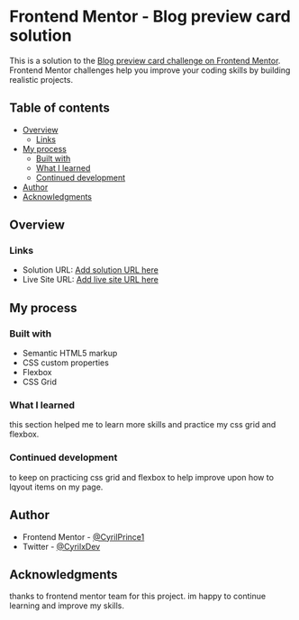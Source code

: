 # Frontend Mentor - Blog preview card solution

This is a solution to the [Blog preview card challenge on Frontend Mentor](https://www.frontendmentor.io/challenges/blog-preview-card-ckPaj01IcS). Frontend Mentor challenges help you improve your coding skills by building realistic projects.

## Table of contents

- [Overview](#overview)
  - [Links](#links)
- [My process](#my-process)
  - [Built with](#built-with)
  - [What I learned](#what-i-learned)
  - [Continued development](#continued-development)
- [Author](#author)
- [Acknowledgments](#acknowledgments)

## Overview

### Links

- Solution URL: [Add solution URL here](https://your-solution-url.com)
- Live Site URL: [Add live site URL here](https://your-live-site-url.com)

## My process

### Built with

- Semantic HTML5 markup
- CSS custom properties
- Flexbox
- CSS Grid

### What I learned

this section helped me to learn more skills and practice my css grid and flexbox.

### Continued development

to keep on practicing css grid and flexbox to help improve upon how to lqyout items on my page.

## Author

- Frontend Mentor - [@CyrilPrince1](https://www.frontendmentor.io/profile/CyrilPrince1)
- Twitter - [@CyrilxDev](https://www.twitter.com/CyrilxDev)

## Acknowledgments

thanks to frontend mentor team for this project. im happy to continue learning and improve my skills.
